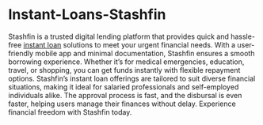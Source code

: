 # Instant-Loans-Stashfin
Stashfin is a trusted digital lending platform that provides quick and hassle-free [instant loan](https://play.google.com/store/apps/details?id=com.stashfin.android&hl=en-IN) solutions to meet your urgent financial needs. With a user-friendly mobile app and minimal documentation, Stashfin ensures a smooth borrowing experience. Whether it’s for medical emergencies, education, travel, or shopping, you can get funds instantly with flexible repayment options. Stashfin’s instant loan offerings are tailored to suit diverse financial situations, making it ideal for salaried professionals and self-employed individuals alike. The approval process is fast, and the disbursal is even faster, helping users manage their finances without delay. Experience financial freedom with Stashfin today.
